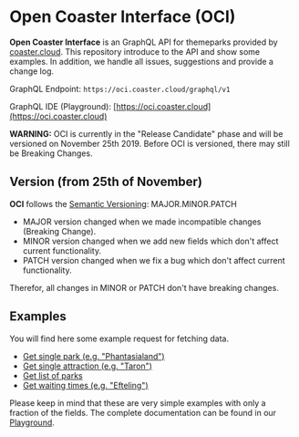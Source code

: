 # Open Coaster Interface (OCI)
**Open Coaster Interface** is an GraphQL API for themeparks provided by [coaster.cloud](https://coaster.cloud). This repository
introduce to the API and show some examples. In addition, we handle all issues, suggestions and provide a change log.

GraphQL Endpoint: `https://oci.coaster.cloud/graphql/v1`

GraphQL IDE (Playground): [https://oci.coaster.cloud](https://oci.coaster.cloud)

**WARNING:** OCI is currently in the "Release Candidate" phase and will be versioned on November 25th 2019. Before OCI is
versioned, there may still be Breaking Changes.

## Version (from 25th of November)
**OCI** follows the [Semantic Versioning](https://semver.org/): MAJOR.MINOR.PATCH
- MAJOR version changed when we made incompatible changes (Breaking Change).
- MINOR version changed when we add new fields which don't affect current functionality.
- PATCH version changed when we fix a bug which don't affect current functionality.

Therefor, all changes in MINOR or PATCH don't have breaking changes.

## Examples
You will find here some example request for fetching data.

* [Get single park (e.g. "Phantasialand")](./examples/single_park.md)
* [Get single attraction (e.g. "Taron")](./examples/single_attraction.md)
* [Get list of parks](./examples/list_park.md)
* [Get waiting times (e.g. "Efteling")](./examples/waiting_times.md)

Please keep in mind that these are very simple examples with only a fraction of the fields.
The complete documentation can be found in our [Playground](https://oci.coaster.cloud).

